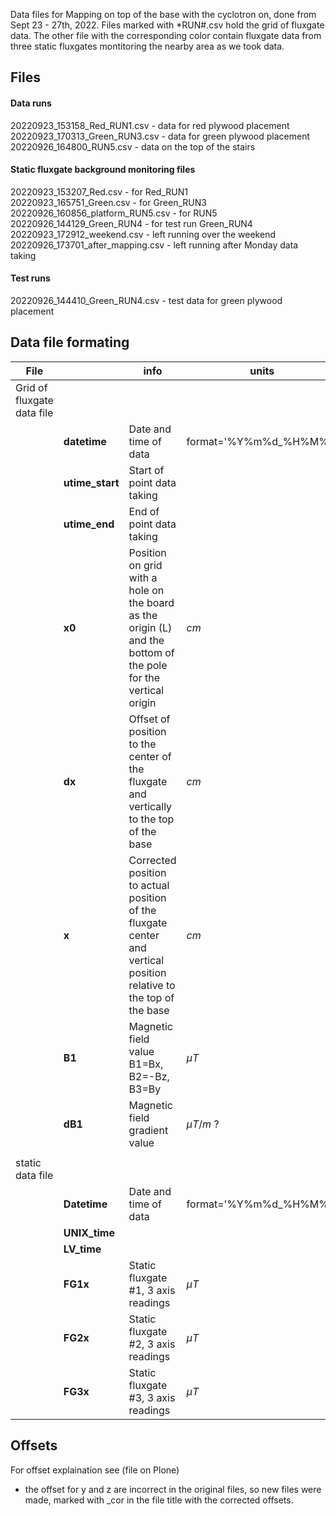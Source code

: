 Data files for Mapping on top of the base with the cyclotron on, done from Sept 23 - 27th, 2022. Files marked with \*RUN#.csv hold the grid of fluxgate data. The other file with the corresponding color contain fluxgate data from three static fluxgates montitoring the nearby area as we took data.
      
## Files
#### Data runs
20220923_153158_Red_RUN1.csv - data for red plywood placement  
20220923_170313_Green_RUN3.csv - data for green plywood placement  
20220926_164800_RUN5.csv - data on the top of the stairs  

#### Static fluxgate background monitoring files
20220923_153207_Red.csv  - for Red_RUN1  
20220923_165751_Green.csv - for Green_RUN3  
20220926_160856_platform_RUN5.csv - for RUN5  
20220926_144129_Green_RUN4 - for test run Green_RUN4  
20220923_172912_weekend.csv  - left running over the weekend  
20220926_173701_after_mapping.csv - left running after Monday data taking  

#### Test runs
20220926_144410_Green_RUN4.csv - test data for green plywood placement  

## Data file formating

| File                        |                 | info                                                                                                                 | units                  |   
|-----------------------------|-----------------|----------------------------------------------------------------------------------------------------------------------|------------------------|
| Grid of fluxgate  data file |                 |                                                                                                                      |                        |   |   |   |   |   |
|                             |    **datetime** | Date and time of data                                                                                                | format='%Y%m%d_%H%M%S' |
|                             | **utime_start** | Start of point data taking                                                                                           |                        |
|                             |   **utime_end** | End of point data taking                                                                                             |                        |
|                             |          **x0** | Position on grid with a hole on the board as the  origin (L) and the bottom of the pole for the  vertical origin     | $cm$                     |
|                             |          **dx** | Offset of position to the center of the fluxgate  and vertically to the top of the base                              | $cm$                     |
|                             |           **x** | Corrected position to actual position of the  fluxgate center and vertical position relative  to the top of the base | $cm$                     |
|                             |          **B1** | Magnetic field value  B1=Bx, B2=-Bz, B3=By                                                                           | $\mu T$                |
|                             |         **dB1** | Magnetic field gradient value                                                                                        | $\mu T/m$ ?             |
|                             |                 |                                                                                                                      |                        |
| static data  file           |                 |                                                                                                                      |                        |
|                             |    **Datetime** | Date and time of data                                                                                                | format='%Y%m%d_%H%M%S' |
|                             |   **UNIX_time** |                                                                                                                      |                        |
|                             |     **LV_time** |                                                                                                                      |                        |
|                             |        **FG1x** | Static fluxgate #1, 3 axis readings                                                                                  | $\mu T$                 |
|                             |        **FG2x** | Static fluxgate #2, 3 axis readings                                                                                  | $\mu T$                 |
|                             |        **FG3x** | Static fluxgate #3, 3 axis readings                                                                                  | $\mu T$                 |

## Offsets
For offset explaination see (file on Plone)
 - the offset for y and z are incorrect in the original files, so new files were made, marked with \_cor in the file title with the corrected offsets.